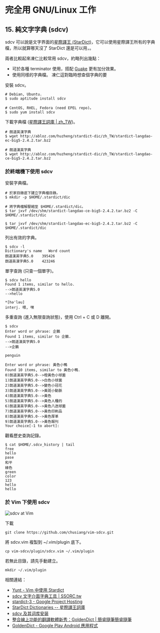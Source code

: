 # 完全用 GNU/Linux 工作
 
## 15. 純文字字典 (sdcv)

sdcv 可以說是文字界面的[星際譯王 (StarDict)](http://zh.wikipedia.org/zh-tw/%E6%98%9F%E9%9A%9B%E8%AD%AF%E7%8E%8B)，它可以使用星際譯王所有的字典檔，所以就算哪天沒了 StarDict 還是可以用，。

兩者比較起來凍仁比較常用 sdcv，約略列出幾點：

- 可於各種 terminator 使用，搭配 [Guake](http://note.drx.tw/2013/06/guake-terminal-on-mate-x-debian-70.html) 更有加分效果。
- 使用同樣的字典檔。
凍仁這對臨時想查個字典的要

安裝 sdcv。

	# Debian, Ubuntu.
    $ sudo aptitude install sdcv

	# CentOS, RHEL, Fedora (need EPEL repo)。
    $ sudo yum install sdcv

下載字典檔 ([星際譯王詞庫 | zh_TW](http://abloz.com/huzheng/stardict-dic/zh_TW/))。

	# 朗道英漢字典
	$ wget http://abloz.com/huzheng/stardict-dic/zh_TW/stardict-langdao-ec-big5-2.4.2.tar.bz2

	# 朗道漢英字典
	$ wget http://abloz.com/huzheng/stardict-dic/zh_TW/stardict-langdao-ce-big5-2.4.2.tar.bz2

### 於終端機下使用 sdcv

安裝字典檔。

	# 於家目錄底下建立字典檔目錄。
	$ mkdir -p $HOME/.stardict/dic

	# 將字典檔解壓縮至 $HOME/.stardict/dic。
	$ tar jxvf /dev/shm/stardict-langdao-ce-big5-2.4.2.tar.bz2 -C $HOME/.stardict/dic

	$ tar jxvf /dev/shm/stardict-langdao-ec-big5-2.4.2.tar.bz2 -C $HOME/.stardict/dic

列出有效的字典。

	$ sdcv -l
	Dictionary's name   Word count
	朗道漢英字典5.0    395426
	朗道英漢字典5.0    423246

單字查詢 (只查一個單字)。	

	$ sdcv hello
	Found 1 items, similar to hello.
	-->朗道英漢字典5.0
	-->hello
	
	*[hә'lәu]
	interj. 喂, 嘿

多重查詢 (進入無限查詢狀態)，使用 Ctrl + C 或 D 離開。

	$ sdcv
	Enter word or phrase: 企鵝
	Found 1 items, similar to 企鵝.
	-->朗道漢英字典5.0
	-->企鵝
	
	penguin
	
	Enter word or phrase: 黃色小鴨
	Found 10 items, similar to 黃色小鴨.
	0)朗道漢英字典5.0-->橙黃色小球菌
	1)朗道漢英字典5.0-->白色小球菌
	2)朗道漢英字典5.0-->變色小冠花
	3)朗道漢英字典5.0-->黃斑小動脈
	4)朗道漢英字典5.0-->黃色
	5)朗道漢英字典5.0-->黃色人種的
	6)朗道漢英字典5.0-->黃色八迭球菌
	7)朗道漢英字典5.0-->黃色印刷品
	8)朗道漢英字典5.0-->黃色厚革
	9)朗道漢英字典5.0-->黃色報刊
	Your choice[-1 to abort]: 

觀看歷史查詢記錄。

	$ cat $HOME/.sdcv_history | tail
	free
	hello
	pase
	和平
	綠色
	green
	color
	123
	hello
	hello

### 於 Vim 下使用 sdcv

![sdcv at Vim](https://lh5.googleusercontent.com/-k6eRB1pQTd0/UkyAE9o5hVI/AAAAAAAAV1o/4R8nOtWba1k/s640/2013-10-03-sdcv-vim.png)

下載

	git clone https://github.com/chusiang/vim-sdcv.git

將 sdcv.vim 複製到 ~/.vim/plugin 底下。

	cp vim-sdcv/plugin/sdcv.vim ~/.vim/plugin

若無此目錄，請先手動建立。

	mkdir ~/.vim/plugin 


相關連結：

- [Yunt - Vim 中使用 Stardict](http://my.opera.com/yunt/blog/show.dml/304842)
- [sdcv 文字介面字典工具 | SSORC.tw](http://ssorc.tw/?p=112)
- [stardict-3 - Google Project Hosting](https://code.google.com/p/stardict-3/)
- [StarDict Dictionaries -- 星際譯王詞庫](http://abloz.com/huzheng/stardict-dic/)
- [sdcv 及其词库安装](http://www.360doc.com/content/11/1226/21/3508740_175185933.shtml)
- [整合線上功能的翻譯軟體新秀：GoldenDict | 簡睿隨筆簡睿隨筆](http://jdev.tw/blog/2360/goldendict-translation)
- [GoldenDict - Google Play Android 應用程式](https://play.google.com/store/apps/details?id=mobi.goldendict.android&hl=zh_TW)

